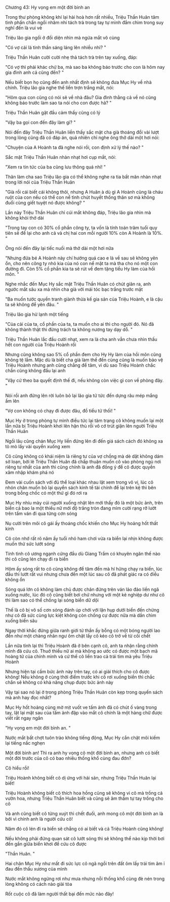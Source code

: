 




Chương 43: Hy vọng em một đời bình an

Trong thư phòng không khí lại hài hoà hơn rất nhiều, Triệu Thần Huân tâm tình phấn chấn ngồi nhâm nhi tách trà trong tay tự mình đắm chìm trong suy nghĩ đến là vui vẻ

Triệu lão gia ngồi ở đối diện nhìn mà ngứa mắt vô cùng

"Có vợ cái là tinh thần sáng láng lên nhiều nhỉ? "

Triệu Thần Huân cười cười nhẹ thả tách trà trên tay xuống, đáp:

"Có vợ thì phải khác chứ ba, mà sao ba không báo trước cho con là hôm nay gia đình anh cả cũng đến? "

Nếu biết bọn họ cũng đến anh nhất định sẽ không đưa Mục Hy về nhà chính. Triệu lão gia nghe thế liền trợn trắng mắt, nói:

"Hôm qua con cũng có nói sẽ về nhà đâu? Gia đình thằng cả về nó cũng không báo trước làm sao ta nói cho con được hả? "

Triệu Thần Huân gật đầu cảm thấy cũng có lý

"Vậy ba gọi con đến đây làm gì? "

Nói đến đây Triệu Thần Huân liền thấy sắc mặt cha già thoáng đổi vài lượt trong lòng cũng đã có đáp án, quả nhiên chỉ nghe ông thở dài một hơi nói:

"Chuyện của A Hoành ta đã nghe nói rồi, con định xử lý thế nào? "

Sắc mặt Triệu Thần Huân nhàn nhạt hơi cụp mắt, nói:

"Xem ra tin tức của ba cũng lưu thông quá nhỉ! "

Thân làm cha sao Triệu lão gia có thể không nghe ra tia bất mãn nhàn nhạt trong lời nói của Triệu Thần Huân

"Già rồi cái biết cái không thôi, nhưng A Huân à dù gì A Hoành cũng là cháu ruột của con nếu có thể con nể tình chút huyết thống thân sơ mà không đuổi cùng giết tuyệt nó được không? "

Lần này Triệu Thần Huân chỉ cúi mắt không đáp, Triệu lão gia nhìn mà không khỏi thở dài

"Trong tay con có 30% cổ phần công ty, ta vốn là tính toán trăm tuổi quy tiên sẽ để lại cho anh cả và chị hai con mỗi người 10% còn A Hoành là 10%. "

Ông nói đến đây lại tiếc nuối mà thở dài một hơi nữa

"Nhưng đứa bé A Hoành này chí hướng quá cao e là về sau sẽ không yên ổn, cho nên công ty nhỏ kia của nó con nể mặt ta mà tha cho nó một con đường đi. Còn 5% cổ phần kia ta sẽ rút về đem tặng tiểu Hy làm của hồi môn. "

Nghe nhắc đến Mục Hy sắc mặt Triệu Thần Huân có chút giãn ra, anh ngước mắt sâu xa mà nhìn cha già với mái tóc bạc trắng trước mặt

"Ba muốn tước quyền tranh giành thừa kế gia sản của Triệu Hoành, e là cậu ta sẽ không để yên đâu. "

Triệu lão gia hừ lạnh một tiếng

"Của cải của ta, cổ phần của ta, ta muốn cho ai thì cho người đó. Nó đã không thành thật thì đừng trách ta không nương tay dạy dỗ. "

Triệu Thần Huân lắc đầu cười nhạt, xem ra là cha anh vẫn chưa nhìn thấu hết con người của Triệu Hoành rồi

Nhưng cũng không sao 5% cổ phần đem cho Hy Hy làm của hồi môn cũng không tệ lắm. Mặc dù là biết cha già làm thế đến cùng cũng là muốn bảo vệ Triệu Hoành nhưng anh cũng chẳng để tâm, vì dù sao Triệu Hoành chắc chắn cũng không đấu lại anh

"Vậy cứ theo ba quyết định thế đi, nếu không còn việc gì con về phòng đây. "

Nói rồi anh đứng lên rời luôn bỏ lại lão gia tử tức đến dựng râu mép mắng ầm lên

"Vợ con không có chạy đi được đâu, đồ tiểu tử thối! "

Mục Hy ở trong phòng tự mình điều tức lại tâm trạng cô không muốn lại một lần nữa bị Triệu Hoành khơi lên hận thù rồi vô cớ trút giận lên người Triệu Thần Huân

Ngồi lâu cũng chán Mục Hy liền đứng lên đi đến giá sách cách đó không xa tò mò lấy vài quyển xuống xem

Cô cũng không có khái niệm là riêng tư của vợ chồng mà dè dặt không dám sờ loạn, bởi lẽ Triệu Thần Huân đã chấp thuận muốn cô vào phòng ngủ nơi riêng tư nhất của anh thì cũng chính là anh đã đồng ý để cô được quyền xâm nhập khám phá nó

Đem vài cuốn sách với đủ thể loại khác nhau lật xem trong vô vị, lúc cô nhón chân muốn bỏ lại quyển sách kinh tế tài chính để lại trên kệ thì bên trong bỗng chốc có một thứ gì đó rơi ra

Mục Hy nhíu mày cúi người xuống nhặt lên mới thấy đó là một bức ảnh, trên biển cả bao la một thiếu nữ mới độ trăng tròn đang mỉm cười rạng rỡ lướt trên tấm ván đi qua từng cơn sóng

Nụ cười trên môi cô gái ấy thoáng chốc khiến cho Mục Hy hoảng hốt thất kinh

Cô còn nhớ rất rõ năm ấy tuổi nhỏ ham chơi vừa ra biển lại nhịn không được muốn thử sức lướt sóng

Tính tình cô ương ngạnh cứng đầu dù Giang Trầm có khuyên ngăn thế nào thì cô cũng lén chạy đi ra biển

Hôm ấy sóng rất to cô cũng không để tâm đến mà hí hửng chạy ra biển, lúc đầu thì lướt rất vui nhưng chưa đến một lúc sau cô đã phát giác ra có điều không ổn

Sóng quá lớn cô không làm chủ được chân đứng trên ván lảo đảo liền ngã xuống nước, lúc đó cô cũng biết bơi chứ nhưng với một kẻ nghiệp dư như cô thì làm sao có thể chống lại sóng biển dữ dội

Thế là cô bị vô số cơn sóng đánh úp chới với lặn hụp dưới biển đến chừng như cô đã sức cùng lực kiệt không còn chống cự được nữa mà dần chìm xuống biển sâu

Ngay thời khắc đứng giữa ranh giới tử thần ấy bỗng có một bóng người lao đến như một chàng nhân ngư ôm chặt lấy cô kéo cô trở về từ cõi chết

Lần nữa tỉnh lại thì Triệu Hoành đã ở bên cạnh cô, anh ta nhận rằng chính mình đã cứu cô. Thuở thiếu nữ ai mà không ao ước có được một bạch mã hoàng tử của chính mình và cứ thế cô liền trao cả trái tim mà yêu Triệu Hoành

Nhưng hiện tại cầm bức ảnh này trên tay, có ai giải thích cho cô được không! Nếu không ở cùng thời điểm trước khi cô rơi xuống biển thì chắc chắn sẽ không có khả năng chụp được bức ảnh này

Vậy tại sao nó lại ở trong phòng Triệu Thần Huân còn kẹp trong quyển sách mà anh hay đọc nhất?

Mục Hy hốt hoảng cùng mờ mịt vuốt ve tấm ảnh đã có chút ố vàng trong tay, lật lại mặt sau của tấm ảnh đập vào mắt cô chính là một hàng chữ được viết rất ngay ngắn

"Hy vọng em một đời bình an. "

Nước mắt bất chợt tuôn trào không tiếng động, Mục Hy cắn chặt môi kiềm lại tiếng nấc nghẹn

Một đời bình an! Thì ra anh hy vọng cô một đời bình an, nhưng anh có biết một đời trước của cô có bao nhiêu thống khổ cùng đau đớn?

Cô hiểu rồi!

Triệu Hoành không biết cô dị ứng với hải sản, nhưng Triệu Thần Huân lại biết!

Triệu Hoành không biết cô thích hoa hồng cũng sẽ không vì cô mà trồng cả vườn hoa, nhưng Triệu Thần Huân biết và cũng sẽ âm thầm tự tay trồng cho cô

Và anh cũng biết cô từng xuýt thì chết đuối, anh mong cô một đời bình an là bởi vì chính anh là người cứu cô!

Năm đó cô lén đi ra biển sẽ chẳng có ai biết và cả Triệu Hoành cũng không!

Nếu không phải đứng quan sát cô lướt sóng thì sẽ không thể nào kịp thời bơi đến gần giữa biển khơi để cứu cô được

"Thần Huân. "

Hai chân Mục Hy như mất đi sức lực cô ngã ngồi trên đất ôm lấy trái tim âm ỉ đau đến thấu xương của mình

Nước mắt không ngừng rơi như mưa nhưng nỗi thống khổ cùng đè nén trong lòng không có cách nào giải tỏa

Rốt cuộc cô đã làm người thất bại đến mức nào đây!




